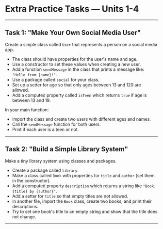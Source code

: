 # Extra Practice Tasks — Units 1-4

---

## Task 1: "Make Your Own Social Media User"

Create a simple class called `User` that represents a person on a social media app.

- The class should have properties for the user's name and age.
- Use a constructor to set these values when creating a new user.
- Add a function `sendMessage` in the class that prints a message like: `"Hello from {name}!"`.
- Use a package called `social` for your class.
- Set up a setter for age so that only ages between 13 and 120 are allowed.
- Add a computed property called `isTeen` which returns `true` if age is between 13 and 19.

In your main function:
- Import the class and create two users with different ages and names.
- Call the `sendMessage` function for both users.
- Print if each user is a teen or not.

---

## Task 2: "Build a Simple Library System"

Make a tiny library system using classes and packages.

- Create a package called `library`.
- Make a class called `Book` with properties for `title` and `author` (set them in the constructor).
- Add a computed property `description` which returns a string like `"Book: {title} by {author}"`.
- Add a setter for `title` so that empty titles are not allowed.
- In another file, import the `Book` class, create two books, and print their descriptions.
- Try to set one book's title to an empty string and show that the title does not change.

---